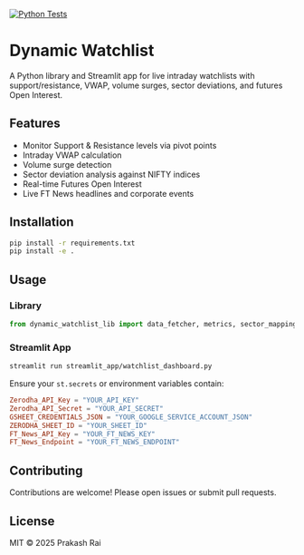 [![Python Tests](https://github.com/raiprakashfca/dynamic-watchlist/actions/workflows/python-tests.yml/badge.svg)](https://github.com/raiprakashfca/dynamic-watchlist/actions/workflows/python-tests.yml)

# Dynamic Watchlist

A Python library and Streamlit app for live intraday watchlists with support/resistance, VWAP, volume surges, sector deviations, and futures Open Interest.

## Features
- Monitor Support & Resistance levels via pivot points
- Intraday VWAP calculation
- Volume surge detection
- Sector deviation analysis against NIFTY indices
- Real-time Futures Open Interest
- Live FT News headlines and corporate events

## Installation

```bash
pip install -r requirements.txt
pip install -e .
```

## Usage

### Library

```python
from dynamic_watchlist_lib import data_fetcher, metrics, sector_mapping, news_events
```

### Streamlit App

```bash
streamlit run streamlit_app/watchlist_dashboard.py
```

Ensure your `st.secrets` or environment variables contain:
```toml
Zerodha_API_Key = "YOUR_API_KEY"
Zerodha_API_Secret = "YOUR_API_SECRET"
GSHEET_CREDENTIALS_JSON = "YOUR_GOOGLE_SERVICE_ACCOUNT_JSON"
ZERODHA_SHEET_ID = "YOUR_SHEET_ID"
FT_News_API_Key = "YOUR_FT_NEWS_KEY"
FT_News_Endpoint = "YOUR_FT_NEWS_ENDPOINT"
```

## Contributing

Contributions are welcome! Please open issues or submit pull requests.

## License

MIT © 2025 Prakash Rai
